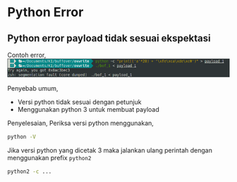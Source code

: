 # Python Error

## Python error payload tidak sesuai ekspektasi

Contoh error,
![](images/02_001.png)

Penyebab umum,

- Versi python tidak sesuai dengan petunjuk
- Menggunakan python 3 untuk membuat payload

Penyelesaian,
Periksa versi python menggunakan,
```bash
python -V
```
Jika versi python yang dicetak 3 maka jalankan ulang perintah dengan menggunakan prefix `python2`
```bash
python2 -c ...
```